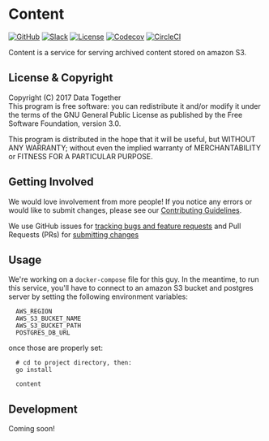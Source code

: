 # Content

[![GitHub](https://img.shields.io/badge/project-Data_Together-487b57.svg?style=flat-square)](http://github.com/datatogether)
[![Slack](https://img.shields.io/badge/slack-Archivers-b44e88.svg?style=flat-square)](https://archivers-slack.herokuapp.com/)
[![License](https://img.shields.io/github/license/github/datatogether.svg)](./LICENSE)
[![Codecov](https://img.shields.io/codecov/c/github/datatogether/task_mgmt.svg?style=flat-square)](https://codecov.io/gh/datatogether/task_mgmt)
[![CircleCI](https://img.shields.io/circleci/project/github/datatogether/coverage.svg?style=flat-square)](https://circleci.com/gh/datatogether/coverage)

Content is a service for serving archived content stored on amazon S3.

## License & Copyright

Copyright (C) 2017 Data Together  
This program is free software: you can redistribute it and/or modify it under
the terms of the GNU General Public License as published by the Free Software
Foundation, version 3.0.

This program is distributed in the hope that it will be useful, but WITHOUT ANY
WARRANTY; without even the implied warranty of MERCHANTABILITY or FITNESS FOR A
PARTICULAR PURPOSE.

## Getting Involved

We would love involvement from more people! If you notice any errors or would like to submit changes, please see our [Contributing Guidelines](./.github/CONTRIBUTING.md).

We use GitHub issues for [tracking bugs and feature requests](https://github.com/datatogether/content/issues) and Pull Requests (PRs) for [submitting changes](https://github.com/datatogether/content/pulls)

## Usage

We're working on a `docker-compose` file for this guy. In the meantime, to run this service, you'll have to connect to an amazon S3 bucket and postgres server by setting the following environment variables:
```shell
  AWS_REGION
  AWS_S3_BUCKET_NAME
  AWS_S3_BUCKET_PATH
  POSTGRES_DB_URL
```

once those are properly set:
```shell
  # cd to project directory, then:
  go install

  content
```

## Development

Coming soon!
